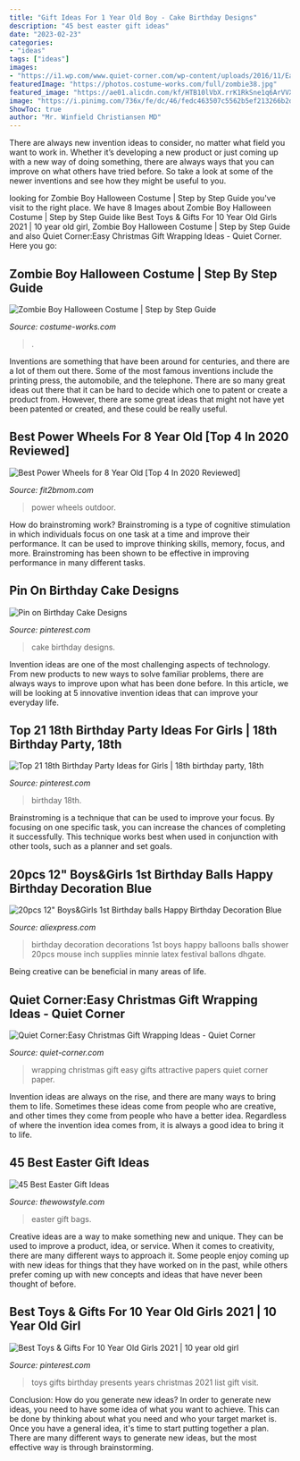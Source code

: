 ```yaml
---
title: "Gift Ideas For 1 Year Old Boy - Cake Birthday Designs"
description: "45 best easter gift ideas"
date: "2023-02-23"
categories:
- "ideas"
tags: ["ideas"]
images:
- "https://i1.wp.com/www.quiet-corner.com/wp-content/uploads/2016/11/Easy-Christmas-Gift-Wrapping-Ideas-2-1.jpg"
featuredImage: "https://photos.costume-works.com/full/zombie38.jpg"
featured_image: "https://ae01.alicdn.com/kf/HTB10lVbX.rrK1RkSne1q6ArVVXay/20pcs-12-Boys-Girls-1st-Birthday-balls-Happy-Birthday-Decoration-Blue-1-Year-Old-Birthday-Balloons.jpg"
image: "https://i.pinimg.com/736x/fe/dc/46/fedc463507c5562b5ef213266b2d4a69.jpg"
ShowToc: true
author: "Mr. Winfield Christiansen MD"
---
```



There are always new invention ideas to consider, no matter what field you want to work in. Whether it’s developing a new product or just coming up with a new way of doing something, there are always ways that you can improve on what others have tried before. So take a look at some of the newer inventions and see how they might be useful to you.

	

		
looking for Zombie Boy Halloween Costume | Step by Step Guide you've visit to the right place. We have 8 Images about Zombie Boy Halloween Costume | Step by Step Guide like Best Toys &amp; Gifts For 10 Year Old Girls 2021 | 10 year old girl, Zombie Boy Halloween Costume | Step by Step Guide and also Quiet Corner:Easy Christmas Gift Wrapping Ideas - Quiet Corner. Here you go:
		
    
## Zombie Boy Halloween Costume | Step By Step Guide

<img loading=lazy src="https://photos.costume-works.com/full/zombie38.jpg" onerror="this.onerror=null;this.src='https://tse3.mm.bing.net/th?id=OIP.fiBAS_A0T-CNPu_FvjodkgHaKf&amp;pid=15.1';" alt="Zombie Boy Halloween Costume | Step by Step Guide">

_Source: costume-works.com_

>. 

	

Inventions are something that have been around for centuries, and there are a lot of them out there. Some of the most famous inventions include the printing press, the automobile, and the telephone. There are so many great ideas out there that it can be hard to decide which one to patent or create a product from. However, there are some great ideas that might not have yet been patented or created, and these could be really useful.

    
## Best Power Wheels For 8 Year Old [Top 4 In 2020 Reviewed]

<img loading=lazy src="https://www.fit2bmom.com/wp-content/uploads/2018/02/power-wheels-for-8-year-old-featured.jpg" onerror="this.onerror=null;this.src='https://tse1.mm.bing.net/th?id=OIP.JYZH57pru62r8lvCuCI6cgHaHa&amp;pid=15.1';" alt="Best Power Wheels for 8 Year Old [Top 4 In 2020 Reviewed]">

_Source: fit2bmom.com_

>power wheels outdoor. 

	

How do brainstroming work?
Brainstroming is a type of cognitive stimulation in which individuals focus on one task at a time and improve their performance. It can be used to improve thinking skills, memory, focus, and more. Brainstroming has been shown to be effective in improving performance in many different tasks.

    
## Pin On Birthday Cake Designs

<img loading=lazy src="https://i.pinimg.com/736x/fe/dc/46/fedc463507c5562b5ef213266b2d4a69.jpg" onerror="this.onerror=null;this.src='https://tse1.mm.bing.net/th?id=OIP.FkmsjrmAmyUhQnGO_rddbQHaNK&amp;pid=15.1';" alt="Pin on Birthday Cake Designs">

_Source: pinterest.com_

>cake birthday designs. 

	

Invention ideas are one of the most challenging aspects of technology. From new products to new ways to solve familiar problems, there are always ways to improve upon what has been done before. In this article, we will be looking at 5 innovative invention ideas that can improve your everyday life.

    
## Top 21 18th Birthday Party Ideas For Girls | 18th Birthday Party, 18th

<img loading=lazy src="https://i.pinimg.com/736x/95/c7/f2/95c7f2b41a2a0365ab74b375083773d6.jpg" onerror="this.onerror=null;this.src='https://tse4.mm.bing.net/th?id=OIP.anz249Zvtgf2A7dKBEUgewHaO0&amp;pid=15.1';" alt="Top 21 18th Birthday Party Ideas for Girls | 18th birthday party, 18th">

_Source: pinterest.com_

>birthday 18th. 

	

Brainstroming is a technique that can be used to improve your focus. By focusing on one specific task, you can increase the chances of completing it successfully. This technique works best when used in conjunction with other tools, such as a planner and set goals.

    
## 20pcs 12&quot; Boys&amp;Girls 1st Birthday Balls Happy Birthday Decoration Blue

<img loading=lazy src="https://ae01.alicdn.com/kf/HTB10lVbX.rrK1RkSne1q6ArVVXay/20pcs-12-Boys-Girls-1st-Birthday-balls-Happy-Birthday-Decoration-Blue-1-Year-Old-Birthday-Balloons.jpg" onerror="this.onerror=null;this.src='https://tse4.mm.bing.net/th?id=OIP.dEhq7qibY61eyjkVYraQPQHaJ3&amp;pid=15.1';" alt="20pcs 12&quot; Boys&amp;Girls 1st Birthday balls Happy Birthday Decoration Blue">

_Source: aliexpress.com_

>birthday decoration decorations 1st boys happy balloons balls shower 20pcs mouse inch supplies minnie latex festival ballons dhgate. 

	

Being creative can be beneficial in many areas of life.

    
## Quiet Corner:Easy Christmas Gift Wrapping Ideas - Quiet Corner

<img loading=lazy src="https://i1.wp.com/www.quiet-corner.com/wp-content/uploads/2016/11/Easy-Christmas-Gift-Wrapping-Ideas-2-1.jpg" onerror="this.onerror=null;this.src='https://tse2.mm.bing.net/th?id=OIP.GepogjtjTcmED4kB3Z-E1wHaLJ&amp;pid=15.1';" alt="Quiet Corner:Easy Christmas Gift Wrapping Ideas - Quiet Corner">

_Source: quiet-corner.com_

>wrapping christmas gift easy gifts attractive papers quiet corner paper. 

	

Invention ideas are always on the rise, and there are many ways to bring them to life. Sometimes these ideas come from people who are creative, and other times they come from people who have a better idea. Regardless of where the invention idea comes from, it is always a good idea to bring it to life.

    
## 45 Best Easter Gift Ideas

<img loading=lazy src="https://www.thewowstyle.com/wp-content/uploads/2015/03/easter-gift-bags.jpeg" onerror="this.onerror=null;this.src='https://tse2.mm.bing.net/th?id=OIP.RyJ7VOMiB_3uO-rHsILYZAHaLH&amp;pid=15.1';" alt="45 Best Easter Gift Ideas">

_Source: thewowstyle.com_

>easter gift bags. 

	

Creative ideas are a way to make something new and unique. They can be used to improve a product, idea, or service. When it comes to creativity, there are many different ways to approach it. Some people enjoy coming up with new ideas for things that they have worked on in the past, while others prefer coming up with new concepts and ideas that have never been thought of before.

    
## Best Toys &amp; Gifts For 10 Year Old Girls 2021 | 10 Year Old Girl

<img loading=lazy src="https://i.pinimg.com/736x/05/d9/69/05d969ce356e33529adff3f2fca7bc20.jpg" onerror="this.onerror=null;this.src='https://tse2.mm.bing.net/th?id=OIP.tHjfwUsrVO_OJPXdtw8OnQHaLH&amp;pid=15.1';" alt="Best Toys &amp; Gifts For 10 Year Old Girls 2021 | 10 year old girl">

_Source: pinterest.com_

>toys gifts birthday presents years christmas 2021 list gift visit. 

	

Conclusion: How do you generate new ideas?
In order to generate new ideas, you need to have some idea of what you want to achieve. This can be done by thinking about what you need and who your target market is. Once you have a general idea, it's time to start putting together a plan. There are many different ways to generate new ideas, but the most effective way is through brainstorming.

